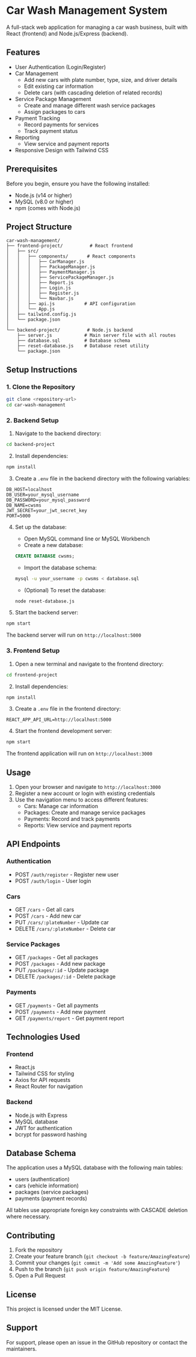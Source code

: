 # Car Wash Management System

A full-stack web application for managing a car wash business, built with React (frontend) and Node.js/Express (backend).

## Features

- User Authentication (Login/Register)
- Car Management
  - Add new cars with plate number, type, size, and driver details
  - Edit existing car information
  - Delete cars (with cascading deletion of related records)
- Service Package Management
  - Create and manage different wash service packages
  - Assign packages to cars
- Payment Tracking
  - Record payments for services
  - Track payment status
- Reporting
  - View service and payment reports
- Responsive Design with Tailwind CSS

## Prerequisites

Before you begin, ensure you have the following installed:
- Node.js (v14 or higher)
- MySQL (v8.0 or higher)
- npm (comes with Node.js)

## Project Structure

```
car-wash-management/
├── frontend-project/          # React frontend
│   ├── src/
│   │   ├── components/       # React components
│   │   │   ├── CarManager.js
│   │   │   ├── PackageManager.js
│   │   │   ├── PaymentManager.js
│   │   │   ├── ServicePackageManager.js
│   │   │   ├── Report.js
│   │   │   ├── Login.js
│   │   │   ├── Register.js
│   │   │   └── Navbar.js
│   │   ├── api.js           # API configuration
│   │   └── App.js
│   ├── tailwind.config.js
│   └── package.json
│
└── backend-project/          # Node.js backend
    ├── server.js            # Main server file with all routes
    ├── database.sql         # Database schema
    ├── reset-database.js    # Database reset utility
    └── package.json
```

## Setup Instructions

### 1. Clone the Repository

```bash
git clone <repository-url>
cd car-wash-management
```

### 2. Backend Setup

1. Navigate to the backend directory:
```bash
cd backend-project
```

2. Install dependencies:
```bash
npm install
```

3. Create a `.env` file in the backend directory with the following variables:
```env
DB_HOST=localhost
DB_USER=your_mysql_username
DB_PASSWORD=your_mysql_password
DB_NAME=cwsms
JWT_SECRET=your_jwt_secret_key
PORT=5000
```

4. Set up the database:
   - Open MySQL command line or MySQL Workbench
   - Create a new database:
   ```sql
   CREATE DATABASE cwsms;
   ```
   - Import the database schema:
   ```bash
   mysql -u your_username -p cwsms < database.sql
   ```
   - (Optional) To reset the database:
   ```bash
   node reset-database.js
   ```

5. Start the backend server:
```bash
npm start
```

The backend server will run on `http://localhost:5000`

### 3. Frontend Setup

1. Open a new terminal and navigate to the frontend directory:
```bash
cd frontend-project
```

2. Install dependencies:
```bash
npm install
```

3. Create a `.env` file in the frontend directory:
```env
REACT_APP_API_URL=http://localhost:5000
```

4. Start the frontend development server:
```bash
npm start
```

The frontend application will run on `http://localhost:3000`

## Usage

1. Open your browser and navigate to `http://localhost:3000`
2. Register a new account or login with existing credentials
3. Use the navigation menu to access different features:
   - Cars: Manage car information
   - Packages: Create and manage service packages
   - Payments: Record and track payments
   - Reports: View service and payment reports

## API Endpoints

### Authentication
- POST `/auth/register` - Register new user
- POST `/auth/login` - User login

### Cars
- GET `/cars` - Get all cars
- POST `/cars` - Add new car
- PUT `/cars/:plateNumber` - Update car
- DELETE `/cars/:plateNumber` - Delete car

### Service Packages
- GET `/packages` - Get all packages
- POST `/packages` - Add new package
- PUT `/packages/:id` - Update package
- DELETE `/packages/:id` - Delete package

### Payments
- GET `/payments` - Get all payments
- POST `/payments` - Add new payment
- GET `/payments/report` - Get payment report

## Technologies Used

### Frontend
- React.js
- Tailwind CSS for styling
- Axios for API requests
- React Router for navigation

### Backend
- Node.js with Express
- MySQL database
- JWT for authentication
- bcrypt for password hashing

## Database Schema

The application uses a MySQL database with the following main tables:
- users (authentication)
- cars (vehicle information)
- packages (service packages)
- payments (payment records)

All tables use appropriate foreign key constraints with CASCADE deletion where necessary.

## Contributing

1. Fork the repository
2. Create your feature branch (`git checkout -b feature/AmazingFeature`)
3. Commit your changes (`git commit -m 'Add some AmazingFeature'`)
4. Push to the branch (`git push origin feature/AmazingFeature`)
5. Open a Pull Request

## License

This project is licensed under the MIT License.

## Support

For support, please open an issue in the GitHub repository or contact the maintainers. 